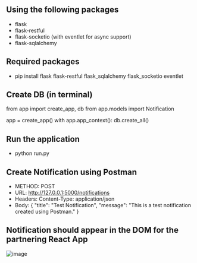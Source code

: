 ## Using the following packages
- flask
- flask-restful
- flask-socketio (with eventlet for async support)
- flask-sqlalchemy

## Required packages
- pip install flask flask-restful flask_sqlalchemy flask_socketio eventlet

## Create DB (in terminal)
  from app import create_app, db
  from app.models import Notification
  
  app = create_app()
  with app.app_context():
      db.create_all()

## Run the application
- python run.py

## Create Notification using Postman
- METHOD: POST
- URL: http://127.0.0.1:5000/notifications
- Headers: Content-Type: application/json
- Body: {
    "title": "Test Notification",
    "message": "This is a test notification created using Postman."
  }

## Notification should appear in the DOM for the partnering React App
![image](https://github.com/user-attachments/assets/a2e3285f-7a5c-4557-8d79-8fd6478adab2)
